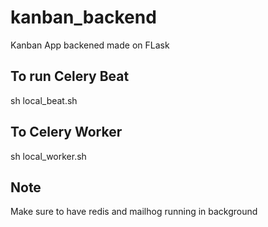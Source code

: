 # kanban_backend
Kanban App backened made on FLask
## To run Celery Beat
sh local_beat.sh
## To Celery Worker
sh local_worker.sh

## Note
Make sure to have redis and mailhog running in background
